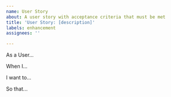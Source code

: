 ```yaml
---
name: User Story
about: A user story with acceptance criteria that must be met
title: 'User Story: [description]'
labels: enhancement
assignees: ''

---
```


As a User...

When I...

I want to...

So that...
